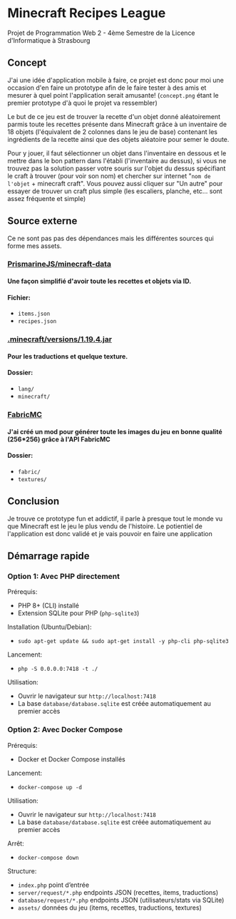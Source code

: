 

# Minecraft Recipes League

Projet de Programmation Web 2 - 4ème Semestre de la Licence d'Informatique à Strasbourg

## Concept

J'ai une idée d'application mobile à faire, ce projet est donc pour moi une occasion d'en faire un prototype afin de le faire tester à des amis et mesurer à quel point l'application serait amusante! (`concept.png` étant le premier prototype d'à quoi le projet va ressembler)

Le but de ce jeu est de trouver la recette d'un objet donné aléatoirement parmis toute les recettes présente dans Minecraft grâce à un inventaire de 18 objets (l'équivalent de 2 colonnes dans le jeu de base) contenant les ingrédients de la recette ainsi que des objets aléatoire pour semer le doute.

Pour y jouer, il faut sélectionner un objet dans l'inventaire en dessous et le mettre dans le bon pattern dans l'établi (l'inventaire au dessus), si vous ne trouvez pas la solution passer votre souris sur l'objet du dessus spécifiant le craft à trouver (pour voir son nom) et chercher sur internet "`nom de l'objet` + minecraft craft". Vous pouvez aussi cliquer sur "Un autre" pour essayer de trouver un craft plus simple (les escaliers, planche, etc... sont assez fréquente et simple)

## Source externe

Ce ne sont pas pas des dépendances mais les différentes sources qui forme mes assets.

### [PrismarineJS/minecraft-data](https://github.com/PrismarineJS/minecraft-data/tree/master/data/pc/1.19)
#### Une façon simplifié d'avoir toute les recettes et objets via ID.
#### Fichier:
- `items.json`
- `recipes.json`

### [.minecraft/versions/1.19.4.jar](https://piston-data.mojang.com/v1/objects/958928a560c9167687bea0cefeb7375da1e552a8/client.jar)
#### Pour les traductions et quelque texture.
#### Dossier:
- `lang/`
- `minecraft/`

### [FabricMC](https://fabricmc.net/)
#### J'ai créé un mod pour générer toute les images du jeu en bonne qualité (256*256) grâce à l'API FabricMC
#### Dossier:
- `fabric/`
- `textures/`

## Conclusion

Je trouve ce prototype fun et addictif, il parle à presque tout le monde vu que Minecraft est le jeu le plus vendu de l'histoire. Le potientiel de l'application est donc validé et je vais pouvoir en faire une application 

## Démarrage rapide

### Option 1: Avec PHP directement

Prérequis:
- PHP 8+ (CLI) installé
- Extension SQLite pour PHP (`php-sqlite3`)

Installation (Ubuntu/Debian):
- `sudo apt-get update && sudo apt-get install -y php-cli php-sqlite3`

Lancement:
- `php -S 0.0.0.0:7418 -t ./`

Utilisation:
- Ouvrir le navigateur sur `http://localhost:7418`
- La base `database/database.sqlite` est créée automatiquement au premier accès

### Option 2: Avec Docker Compose

Prérequis:
- Docker et Docker Compose installés

Lancement:
- `docker-compose up -d`

Utilisation:
- Ouvrir le navigateur sur `http://localhost:7418`
- La base `database/database.sqlite` est créée automatiquement au premier accès

Arrêt:
- `docker-compose down`

Structure:
- `index.php` point d’entrée
- `server/request/*.php` endpoints JSON (recettes, items, traductions)
- `database/request/*.php` endpoints JSON (utilisateurs/stats via SQLite)
- `assets/` données du jeu (items, recettes, traductions, textures)

